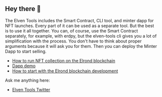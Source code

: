 ## Hey there 👋

The Elven Tools includes the Smart Contract, CLI tool, and minter dapp for NFT launches. Every part of it can be used as a separate tool. But the best is to use it all together. You can, of course, use the Smart Contract separately, for example, with erdpy, but the elven-tools cli gives you a lot of simplification with the process. You don't have to think about proper arguments because it will ask you for them. Then you can deploy the Minter Dapp to start selling.

- [How to run NFT collection on the Elrond blockchain](https://youtu.be/resGP6a7_34)
- [Dapp demo](https://dapp-demo.elven.tools/)
- [How to start with the Elrond blockchain development](https://www.julian.io/articles/how-to-start-with-elrond.html)

Ask me anything here:

- [Elven Tools Twitter](https://twitter.com/ElvenTools)
